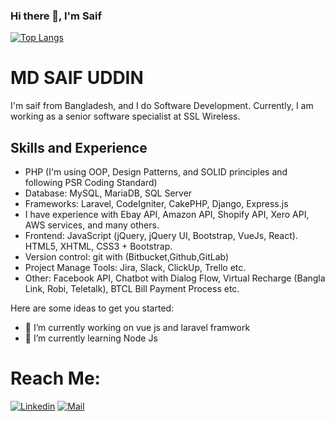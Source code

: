 ### Hi there 👋, I'm Saif


[![Top Langs](https://github-readme-stats.vercel.app/api/top-langs/?username=saifcse06&layout=compact)](https://github.com/anuraghazra/github-readme-stats)

 
# MD SAIF UDDIN
I'm saif from Bangladesh, and I do Software Development. Currently, I am working as a senior software specialist at SSL Wireless.

## Skills and Experience
- PHP (I'm using OOP, Design Patterns, and SOLID principles and following PSR Coding Standard)
- Database: MySQL, MariaDB, SQL Server
- Frameworks: Laravel, CodeIgniter, CakePHP, Django, Express.js
- I have experience with Ebay API, Amazon API, Shopify API, Xero API, AWS services, and many others.  
- Frontend: JavaScript (jQuery, jQuery UI, Bootstrap, VueJs, React). HTML5, XHTML, CSS3 + Bootstrap.
- Version control: git with (Bitbucket,Github,GitLab)
- Project Manage Tools: Jira, Slack, ClickUp, Trello etc.
- Other: Facebook API, Chatbot with Dialog Flow, Virtual Recharge (Bangla Link, Robi, Teletalk), BTCL Bill Payment Process etc.

<!--  [![willianrod's wakatime stats](https://github-readme-stats.vercel.app/api/wakatime?username=willianrod)](https://github.com/anuraghazra/github-readme-stats) --> 

Here are some ideas to get you started:

- 🔭 I’m currently working on vue js and laravel framwork
- 🌱 I’m currently learning Node Js    
# Reach Me:
[![Linkedin](https://img.shields.io/badge/LinkedIn-saifuddin-blue?logo=Linkedin&logoColor=blue&labelColor=black)](https://www.linkedin.com/in/saifuddin1992/)
[![Mail](https://img.shields.io/badge/Gmail-saifcsediu806@gmail.com-blue?logo=Gmail&logoColor=blue&labelColor=black)](mailto:saifcsediu806@gmail.com)
<br>
